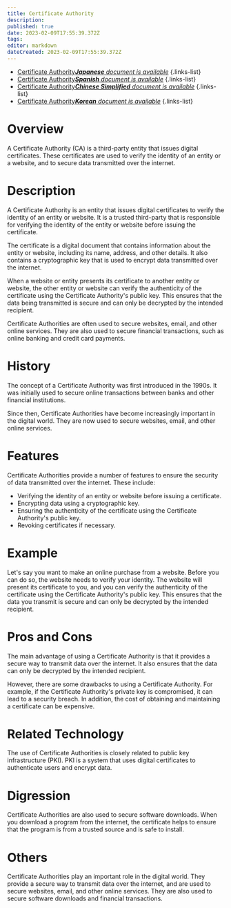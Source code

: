 ```yaml
---
title: Certificate Authority
description: 
published: true
date: 2023-02-09T17:55:39.372Z
tags: 
editor: markdown
dateCreated: 2023-02-09T17:55:39.372Z
---
```


- [Certificate Authority***Japanese** document is available*](/ja/Knowledge-base/Dictionary/certificate-authority)
{.links-list}
- [Certificate Authority***Spanish** document is available*](/es/Knowledge-base/Dictionary/certificate-authority)
{.links-list}
- [Certificate Authority***Chinese Simplified** document is available*](/zh/Knowledge-base/Dictionary/certificate-authority)
{.links-list}
- [Certificate Authority***Korean** document is available*](/ko/Knowledge-base/Dictionary/certificate-authority)
{.links-list}


# Overview
A Certificate Authority (CA) is a third-party entity that issues digital certificates. These certificates are used to verify the identity of an entity or a website, and to secure data transmitted over the internet.

# Description
A Certificate Authority is an entity that issues digital certificates to verify the identity of an entity or website. It is a trusted third-party that is responsible for verifying the identity of the entity or website before issuing the certificate.

The certificate is a digital document that contains information about the entity or website, including its name, address, and other details. It also contains a cryptographic key that is used to encrypt data transmitted over the internet.

When a website or entity presents its certificate to another entity or website, the other entity or website can verify the authenticity of the certificate using the Certificate Authority's public key. This ensures that the data being transmitted is secure and can only be decrypted by the intended recipient.

Certificate Authorities are often used to secure websites, email, and other online services. They are also used to secure financial transactions, such as online banking and credit card payments.

# History
The concept of a Certificate Authority was first introduced in the 1990s. It was initially used to secure online transactions between banks and other financial institutions.

Since then, Certificate Authorities have become increasingly important in the digital world. They are now used to secure websites, email, and other online services.

# Features
Certificate Authorities provide a number of features to ensure the security of data transmitted over the internet. These include:

- Verifying the identity of an entity or website before issuing a certificate.
- Encrypting data using a cryptographic key.
- Ensuring the authenticity of the certificate using the Certificate Authority's public key.
- Revoking certificates if necessary.

# Example
Let's say you want to make an online purchase from a website. Before you can do so, the website needs to verify your identity. The website will present its certificate to you, and you can verify the authenticity of the certificate using the Certificate Authority's public key. This ensures that the data you transmit is secure and can only be decrypted by the intended recipient.

# Pros and Cons
The main advantage of using a Certificate Authority is that it provides a secure way to transmit data over the internet. It also ensures that the data can only be decrypted by the intended recipient.

However, there are some drawbacks to using a Certificate Authority. For example, if the Certificate Authority's private key is compromised, it can lead to a security breach. In addition, the cost of obtaining and maintaining a certificate can be expensive.

# Related Technology
The use of Certificate Authorities is closely related to public key infrastructure (PKI). PKI is a system that uses digital certificates to authenticate users and encrypt data.

# Digression
Certificate Authorities are also used to secure software downloads. When you download a program from the internet, the certificate helps to ensure that the program is from a trusted source and is safe to install.

# Others
Certificate Authorities play an important role in the digital world. They provide a secure way to transmit data over the internet, and are used to secure websites, email, and other online services. They are also used to secure software downloads and financial transactions.